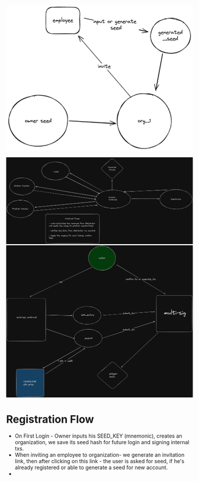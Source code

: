 ![LOGIN FLOW](./login-flow.png "Login")

[//]: # (![Example architecture]&#40;./arch.png "Arch"&#41;)
![License](./license.png "Arch")
![Salaries](./salaries.png "Arch")

# Registration Flow

- On First Login - Owner inputs his SEED_KEY (mnemonic), creates an organization, we save its seed hash for future login and signing internal txs.
- When inviting an employee to organization- we generate an invitation link, then after clicking on this link - the user is asked for seed, if he's already registered or able to generate a seed for new account.
-
